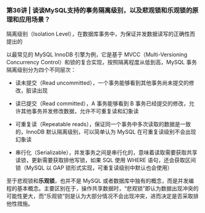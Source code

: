 ### 第36讲 | 谈谈MySQL支持的事务隔离级别，以及悲观锁和乐观锁的原理和应用场景？

隔离级别（Isolation Level），在数据库事务中，为保证并发数据读写的正确性而提出的

以最常见的 MySQL InnoDB 引擎为例，它是基于 MVCC（Multi-Versioning Concurrency Control）和锁的复合实现，按照隔离程度从低到高，MySQL 事务隔离级别分为四个不同层次：

- 读未提交（Read uncommitted），一个事务能够看到其他事务尚未提交的修改，脏读出现

- 读已提交（Read committed），A 事务能够看到 B 事务已经提交的修改，允许其他事务并发修改数据，允许不可重复读和幻象读

- 可重复读（Repeatable reads），保证同一个事务中多次读取的数据是一致的，InnoDB 默认隔离级别，可以简单认为 MySQL 在可重复读级别不会出现幻象读

- 串行化（Serializable），并发事务之间是串行化的，意味着读取需要获取共享读锁，更新需要获取排他写锁，如果 SQL 使用 WHERE 语句，还会获取区间锁（MySQL 以 GAP 锁形式实现，可重复读级别中默认也会使用）

至于悲观锁和**乐观锁**，也并不是 MySQL 或者数据库中独有的概念，而是并发编程的基本概念。主要区别在于，操作共享数据时，“悲观锁”即认为数据出现冲突的可能性更大，而“乐观锁”则是认为大部分情况不会出现冲突，进而决定是否采取排他性措施。

